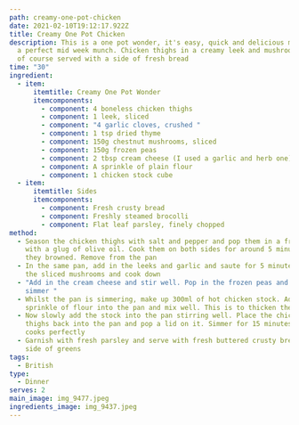 ```yaml
---
path: creamy-one-pot-chicken
date: 2021-02-10T19:12:17.922Z
title: Creamy One Pot Chicken
description: This is a one pot wonder, it's easy, quick and delicious making it
  a perfect mid week munch. Chicken thighs in a creamy leek and mushroom sauce,
  of course served with a side of fresh bread
time: "30"
ingredient:
  - item:
      itemtitle: Creamy One Pot Wonder
      itemcomponents:
        - component: 4 boneless chicken thighs
        - component: 1 leek, sliced
        - component: "4 garlic cloves, crushed "
        - component: 1 tsp dried thyme
        - component: 150g chestnut mushrooms, sliced
        - component: 150g frozen peas
        - component: 2 tbsp cream cheese (I used a garlic and herb one)
        - component: A sprinkle of plain flour
        - component: 1 chicken stock cube
  - item:
      itemtitle: Sides
      itemcomponents:
        - component: Fresh crusty bread
        - component: Freshly steamed brocolli
        - component: Flat leaf parsley, finely chopped
method:
  - Season the chicken thighs with salt and pepper and pop them in a frying pan
    with a glug of olive oil. Cook them on both sides for around 5 minutes so
    they browned. Remove from the pan
  - In the same pan, add in the leeks and garlic and saute for 5 minutes. Pop in
    the sliced mushrooms and cook down
  - "Add in the cream cheese and stir well. Pop in the frozen peas and let them
    simmer "
  - Whilst the pan is simmering, make up 300ml of hot chicken stock. Add a
    sprinkle of flour into the pan and mix well. This is to thicken the sauce
  - Now slowly add the stock into the pan stirring well. Place the chicken
    thighs back into the pan and pop a lid on it. Simmer for 15 minutes so it
    cooks perfectly
  - Garnish with fresh parsley and serve with fresh buttered crusty bread and a
    side of greens
tags:
  - British
type:
  - Dinner
serves: 2
main_image: img_9477.jpeg
ingredients_image: img_9437.jpeg
---
```

